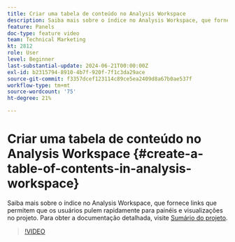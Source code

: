 ```yaml
---
title: Criar uma tabela de conteúdo no Analysis Workspace
description: Saiba mais sobre o índice no Analysis Workspace, que fornece links que permitem que os usuários pulem rapidamente para painéis e visualizações no projeto.
feature: Panels
doc-type: feature video
team: Technical Marketing
kt: 2812
role: User
level: Beginner
last-substantial-update: 2024-06-21T00:00:00Z
exl-id: b2315794-8910-4b7f-920f-7f1c3da29ace
source-git-commit: f3357dcef123114c89ce5ea2409d8a67b0ae537f
workflow-type: tm+mt
source-wordcount: '75'
ht-degree: 21%

---
```


# Criar uma tabela de conteúdo no Analysis Workspace {#create-a-table-of-contents-in-analysis-workspace}

Saiba mais sobre o índice no Analysis Workspace, que fornece links que permitem que os usuários pulem rapidamente para painéis e visualizações no projeto. Para obter a documentação detalhada, visite [Sumário do projeto](https://experienceleague.adobe.com/pt-br/docs/analytics/analyze/analysis-workspace/build-workspace-project/project-table-of-contents).

>[!VIDEO](https://video.tv.adobe.com/v/26990/?quality=12&learn=on)
